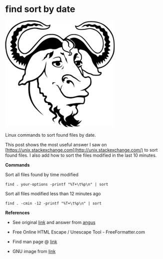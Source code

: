 # find sort by date

![gnu_logo](gnu_logo.png)

Linux commands to sort found files by date.

This post shows the most useful answer I saw on [https://unix.stackexchange.com](http://unix.stackexchange.com/) to sort found files. I also add how to sort the files modified in the last 10 minutes.

**Commands**

Sort all files found by time modified

```
find . your-options -printf "%T+\t%p\n" | sort
```

Sort all files modified less than 12 minutes ago

```
find . -cmin -12 -printf "%T+\t%p\n" | sort
```

**References**

-   See original [link](http://unix.stackexchange.com/questions/29899/how-can-i-use-find-and-sort-the-results-by-mtime?utm_medium=organic&utm_source=google_rich_qa&utm_campaign=google_rich_qa) and answer from [angus](http://unix.stackexchange.com/users/4873/angus)
    
-   Free Online HTML Escape / Unescape Tool - FreeFormatter.com
    
-   Find man page @ [link](http://linux.die.net/man/1/find)
    
-   GNU image from [link](http://en.wikipedia.org/wiki/GNU_Project)